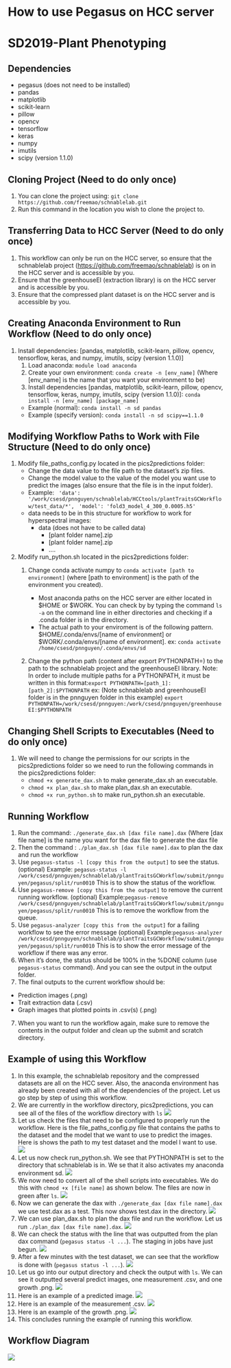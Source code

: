 # How to use Pegasus on HCC server
# SD2019-Plant Phenotyping
## Dependencies
* pegasus (does not need to be installed)
* pandas
* matplotlib
* scikit-learn
* pillow
* opencv
* tensorflow
* keras
* numpy
* imutils
* scipy (version 1.1.0)

## Cloning Project (Need to do only once)
1. You can clone the project using: `git clone https://github.com/freemao/schnablelab.git`
2. Run this command in the location you wish to clone the project to.

## Transferring Data to HCC Server (Need to do only once)
1. This workflow can only be run on the HCC server, so ensure that the schnablelab project (<https://github.com/freemao/schnablelab>) is on in the HCC server and is accessible by you.
2. Ensure that the greenhouseEI (extraction library) is on the HCC server and is accessible by you.
3. Ensure that the compressed plant dataset is on the HCC server and is accessible by you.

## Creating Anaconda Environment to Run Workflow (Need to do only once)
1. Install dependencies: [pandas, matplotlib, scikit-learn, pillow, opencv, tensorflow, keras, and numpy, imutils, scipy (version 1.1.0)]
    1. Load anaconda: `module load anaconda`
    2. Create your own environment: `conda create -n [env_name]` (Where [env_name] is the name that you want your environment to be)
    3. Install dependencies [pandas, matplotlib, scikit-learn, pillow, opencv, tensorflow, keras, numpy, imutils, scipy (version 1.1.0)]: `conda install -n [env_name] [package_name]`
      * Example (normal): `conda install -n sd pandas`
      * Example (specify version): `conda install -n sd scipy==1.1.0`

## Modifying Workflow Paths to Work with File Structure (Need to do only once)
1. Modify file\_paths\_config.py located in the pics2predictions folder:
    * Change the data value to the file path to the dataset’s zip files.
    * Change the model value to the value of the model you want use to predict the images (also ensure that the file is in the input folder).
    * Example:
    ` 'data': '/work/csesd/pnnguyen/schnablelab/HCCtools/plantTraitsGCWorkflow/test_data/*',`
    ` 'model': 'fold3_model_4_300_0.0005.h5'`
    * data needs to be in this structure for workflow to work for hyperspectral images:
        * data (does not have to be called data)
            * [plant folder name].zip
            * [plant folder name].zip
            * ....
2. Modify run_python.sh located in the pics2predictions folder:
    1. Change conda activate numpy to `conda activate [path to environment]` (where [path to environment] is the path of the environment you created).
        * Most anaconda paths on the HCC server are either located in $HOME or $WORK. You can check by by typing the command `ls -a` on the command line in either directories and checking if a .conda folder is in the directory.
       * The actual path to your enviroment is of the following pattern. $HOME/.conda/envs/[name of environment] or $WORK/.conda/envs/[name of environment]. ex:
    `conda activate /home/csesd/pnnguyen/.conda/envs/sd`

    2. Change the python path (content after export PYTHONPATH=) to the path to the schnablelab project and the greenhouseEI library.
    Note: In order to include multiple paths for a PYTHONPATH, it must be written in this format:`export PYTHONPATH=[path_1]:[path_2]:$PYTHONPATH`
    ex: (Note schnablelab and greenhouseEI folder is in the pnnguyen folder in this example)
`export PYTHONPATH=/work/csesd/pnnguyen:/work/csesd/pnnguyen/greenhouseEI:$PYTHONPATH`

## Changing Shell Scripts to Executables (Need to do only once)
1. We will need to change the permissions for our scripts in the pics2predictions folder so we need to run the following commands in the pics2predictions folder:
    * `chmod +x generate_dax.sh` to make generate_dax.sh an executable.
    * `chmod +x plan_dax.sh` to make plan_dax.sh an executable.
    * `chmod +x run_python.sh` to make run_python.sh an executable.  

## Running Workflow
1. Run the command:
`./generate_dax.sh [dax file name].dax`
(Where [dax file name] is the name you want for the dax file to generate the dax file
2. Then the command :
`./plan_dax.sh [dax file name].dax`
to plan the dax and run the workflow
3. Use `pegasus-status -l [copy this from the output]` to see the status. (optional)
Example: `pegasus-status -l /work/csesd/pnnguyen/schnablelab/plantTraitsGCWorkflow/submit/pnnguyen/pegasus/split/run0010`
This is to show the status of the workflow.
3. Use `pegasus-remove [copy this from the output]` to remove the current running workflow. (optional)
Example:`pegasus-remove /work/csesd/pnnguyen/schnablelab/plantTraitsGCWorkflow/submit/pnnguyen/pegasus/split/run0010`
This is to remove the workflow from the queue.
4. Use `pegasus-analyzer [copy this from the output]` for a failing workflow to see the error message (optional)
Example:`pegasus-analyzer /work/csesd/pnnguyen/schnablelab/plantTraitsGCWorkflow/submit/pnnguyen/pegasus/split/run0010`
This is to show the error message of the workflow if there was any error.
5. When it’s done, the status should be 100% in the %DONE column (use `pegasus-status` command). And you can see the output in the output folder.
6. The final outputs to the current workflow should be:
  * Prediction images (.png)
  * Trait extraction data (.csv)
  * Graph images that plotted points in .csv(s) (.png)
7. When you want to run the workflow again, make sure to remove the contents in the output folder and clean up the submit and scratch directory.

## Example of using this Workflow
1. In this example, the schnablelab repository and the compressed datasets are all on the HCC sever. Also, the anaconda environment has already been created with all of the dependencies of the project. Let us go step by step of using this workflow.
2. We are currently in the workflow directory, pics2predictions, you can see all of the files of the workflow directory with `ls`
![](https://github.com/freemao/schnablelab/blob/master/HCCtools/plantTraitsGCWorkflow/illustrations/view_workflow_directory.png)
3. Let us check the files that need to be configured to properly run the workflow. Here is the file_paths_config.py file that contains the paths to the dataset and the model that we want to use to predict the images. Here is shows the path to my test dataset and the model I want to use.
![](https://github.com/freemao/schnablelab/blob/master/HCCtools/plantTraitsGCWorkflow/illustrations/file_paths_config.png)
4. Let us now check run_python.sh. We see that PYTHONPATH is set to the directory that schnablelab is in. We se that it also activates my anaconda environment sd.
![](https://github.com/freemao/schnablelab/blob/master/HCCtools/plantTraitsGCWorkflow/illustrations/run_python.png)
5. We now need to convert all of the shell scripts into executables. We do this with `chmod +x [file name]` as shown below. The files are now in green after `ls`.
![](https://github.com/freemao/schnablelab/blob/master/HCCtools/plantTraitsGCWorkflow/illustrations/chmod.png)
6. Now we can generate the dax with `./generate_dax [dax file name].dax` we use test.dax as a test. This now shows test.dax in the directory.
![](https://github.com/freemao/schnablelab/blob/master/HCCtools/plantTraitsGCWorkflow/illustrations/generate_dax.png)
7. We can use plan_dax.sh to plan the dax file and run the workflow. Let us run `./plan_dax [dax file name].dax`.
![](https://github.com/freemao/schnablelab/blob/master/HCCtools/plantTraitsGCWorkflow/illustrations/plan_dax.png)
8. We can check the status with the line that was outputted from the plan dax command (`pegasus status -l ...`). The staging in jobs have just begun.
![](https://github.com/freemao/schnablelab/blob/master/HCCtools/plantTraitsGCWorkflow/illustrations/status_start.png)
9. After a few minutes with the test dataset, we can see that the workflow is done with (`pegasus status -l ...`).
![](https://github.com/freemao/schnablelab/blob/master/HCCtools/plantTraitsGCWorkflow/illustrations/status_done.png)
10. Let us go into our output directory and check the output with `ls`. We can see it outputted several predict images, one measurement .csv, and one growth .png.
![](https://github.com/freemao/schnablelab/blob/master/HCCtools/plantTraitsGCWorkflow/illustrations/output.png)
11. Here is an example of a predicted image.
![](https://github.com/freemao/schnablelab/blob/master/HCCtools/plantTraitsGCWorkflow/illustrations/predict.png)
12. Here is an example of the measurement .csv.
![](https://github.com/freemao/schnablelab/blob/master/HCCtools/plantTraitsGCWorkflow/illustrations/measure.png)
13. Here is an example of the growth .png.
![](https://github.com/freemao/schnablelab/blob/master/HCCtools/plantTraitsGCWorkflow/illustrations/growth.png)
14. This concludes running the example of running this workflow.

## Workflow Diagram
![](https://github.com/freemao/schnablelab/blob/master/HCCtools/plantTraitsGCWorkflow/illustrations/predict_workflow.png)
